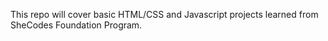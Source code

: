 This repo will cover basic HTML/CSS and Javascript projects learned from SheCodes Foundation Program. 
